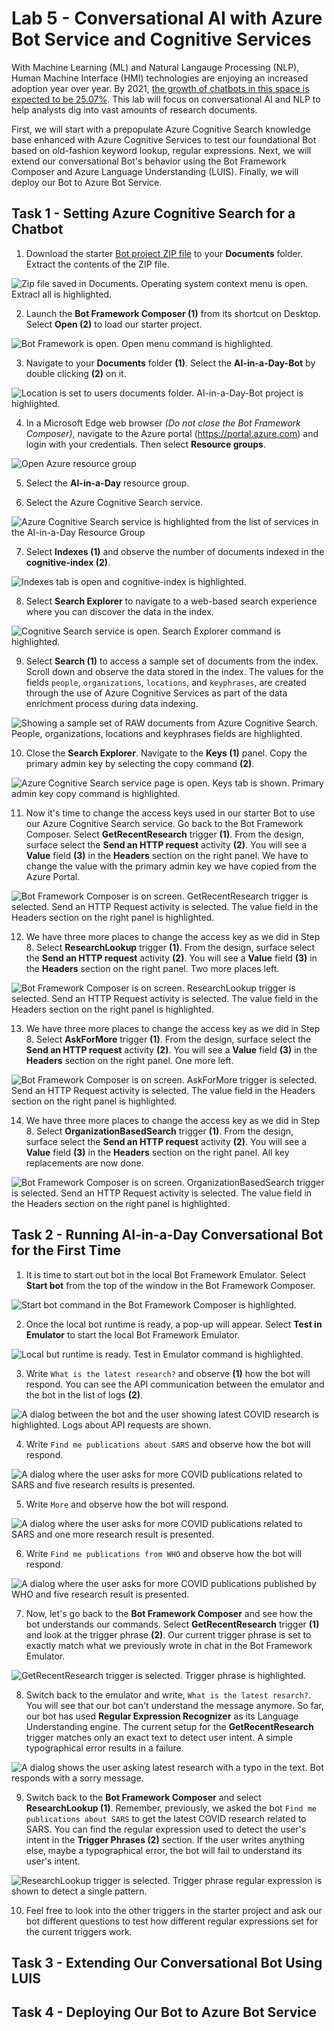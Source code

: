 # Lab 5 - Conversational AI with Azure Bot Service and Cognitive Services

With Machine Learning (ML) and Natural Langauge Processing (NLP), Human Machine Interface (HMI) technologies are enjoying an increased adoption year over year. By 2021, [the growth of chatbots in this space is expected to be 25.07%](https://www.technavio.com/report/chatbot-market-industry-analysis). This lab will focus on conversational AI and NLP to help analysts dig into vast amounts of research documents. 

First, we will start with a prepopulate Azure Cognitive Search knowledge base enhanced with Azure Cognitive Services to test our foundational Bot based on old-fashion keyword lookup, regular expressions. Next, we will extend our conversational Bot's behavior using the Bot Framework Composer and Azure Language Understanding (LUIS). Finally, we will deploy our Bot to Azure Bot Service.

## Task 1 - Setting Azure Cognitive Search for a Chatbot

1. Download the starter [Bot project ZIP file](AI-in-a-Day-Bot.zip) to your **Documents** folder. Extract the contents of the ZIP file.

![Zip file saved in Documents. Operating system context menu is open. Extracl all is highlighted.](media/extract-zip-file.png)

2. Launch the **Bot Framework Composer (1)** from its shortcut on Desktop. Select **Open (2)** to load our starter project.

![Bot Framework is open. Open menu command is highlighted.](media/bot-composer-project-open.png)

3. Navigate to your **Documents** folder **(1)**. Select the **AI-in-a-Day-Bot** by double clicking **(2)** on it.

![Location is set to users documents folder. AI-in-a-Day-Bot project is highlighted.](media/bot-composer-project-open-2.png)

4. In a Microsoft Edge web browser *(Do not close the Bot Framework Composer)*, navigate to the Azure portal (https://portal.azure.com) and login with your credentials. Then select **Resource groups**.

![Open Azure resource group](media/azure-open-resource-groups.png)

5. Select the **AI-in-a-Day** resource group.

6. Select the Azure Cognitive Search service.

![Azure Cognitive Search service is highlighted from the list of services in the AI-in-a-Day Resource Group](media/select-azure-cognitive-search.png)

7. Select **Indexes (1)** and observe the number of documents indexed in the **cognitive-index (2)**.

![Indexes tab is open and cognitive-index is highlighted.](media/azure-cognitive-search-index.png)

8. Select **Search Explorer** to navigate to a web-based search experience where you can discover the data in the index.

![Cognitive Search service is open. Search Explorer command is highlighted.](media/azure-cognitive-search-explorer.png)

9. Select **Search (1)** to access a sample set of documents from the index. Scroll down and observe the data stored in the index. The values for the fields `people`, `organizations`, `locations`, and `keyphrases`, are created through the use of Azure Cognitive Services as part of the data enrichment process during data indexing.

![Showing a sample set of RAW documents from Azure Cognitive Search. People, organizations, locations and keyphrases fields are highlighted.](media/azure-cognitive-search-explorer-result.png)

10. Close the **Search Explorer**. Navigate to the **Keys (1)** panel. Copy the primary admin key by selecting the copy command **(2)**.

![Azure Cognitive Search service page is open. Keys tab is shown. Primary admin key copy command is highlighted.](media/azure-cognitive-search-key.png)

11. Now it's time to change the access keys used in our starter Bot to use our Azure Cognitive Search service. Go back to the Bot Framework Composer. Select **GetRecentResearch** trigger **(1)**. From the design, surface select the **Send an HTTP request** activity **(2)**. You will see a **Value** field **(3)** in the **Headers** section on the right panel. We have to change the value with the primary admin key we have copied from the Azure Portal. 

![Bot Framework Composer is on screen. GetRecentResearch trigger is selected. Send an HTTP Request activity is selected. The value field in the Headers section on the right panel is highlighted.](media/starter-bot-key-change-getrecentresearch.png)

12. We have three more places to change the access key as we did in Step 8. Select **ResearchLookup** trigger **(1)**. From the design, surface select the **Send an HTTP request** activity **(2)**. You will see a **Value** field **(3)** in the **Headers** section on the right panel. Two more places left.

![Bot Framework Composer is on screen. ResearchLookup trigger is selected. Send an HTTP Request activity is selected. The value field in the Headers section on the right panel is highlighted.](media/starter-bot-key-change-researchlookup.png)

13. We have three more places to change the access key as we did in Step 8. Select **AskForMore** trigger **(1)**. From the design, surface select the **Send an HTTP request** activity **(2)**. You will see a **Value** field **(3)** in the **Headers** section on the right panel. One more left.

![Bot Framework Composer is on screen. AskForMore trigger is selected. Send an HTTP Request activity is selected. The value field in the Headers section on the right panel is highlighted.](media/starter-bot-key-change-askformore.png)

14. We have three more places to change the access key as we did in Step 8. Select **OrganizationBasedSearch** trigger **(1)**. From the design, surface select the **Send an HTTP request** activity **(2)**. You will see a **Value** field **(3)** in the **Headers** section on the right panel. All key replacements are now done.

![Bot Framework Composer is on screen. OrganizationBasedSearch trigger is selected. Send an HTTP Request activity is selected. The value field in the Headers section on the right panel is highlighted.](media/starter-bot-key-change-organizationbasedsearch.png)

## Task 2 - Running AI-in-a-Day Conversational Bot for the First Time

1. It is time to start out bot in the local Bot Framework Emulator. Select **Start bot** from the top of the window in the Bot Framework Composer.

![Start bot command in the Bot Framework Composer is highlighted.](media/start-starter-bot.png)

2. Once the local bot runtime is ready, a pop-up will appear. Select **Test in Emulator** to start the local Bot Framework Emulator.

![Local but runtime is ready. Test in Emulator command is highlighted.](media/bot-composer-test-in-emulator.png)

3. Write `What is the latest research?` and observe **(1)** how the bot will respond. You can see the API communication between the emulator and the bot in the list of logs **(2)**.

![A dialog between the bot and the user showing latest COVID research is highlighted. Logs about API requests are shown.](media/bot-response-regex-getrecentresearch.png)

4. Write `Find me publications about SARS` and observe how the bot will respond. 

![A dialog where the user asks for more COVID publications related to SARS and five research results is presented.](media/bot-response-regex-researchlookup.png)

5. Write `More` and observe how the bot will respond. 

![A dialog where the user asks for more COVID publications related to SARS and one more research result is presented.](media/bot-response-regex-askformore.png)

6. Write `Find me publications from WHO` and observe how the bot will respond. 

![A dialog where the user asks for more COVID publications published by WHO and five  research result is presented.](media/bot-response-regex-organizationbasedresearch.png)

7. Now, let's go back to the **Bot Framework Composer** and see how the bot understands our commands. Select **GetRecentResearch** trigger **(1)** and look at the trigger phrase **(2)**. Our current trigger phrase is set to exactly match what we previously wrote in chat in the Bot Framework Emulator.

![GetRecentResearch trigger is selected. Trigger phrase is highlighted.](media/getrecentresearch-trigger-phrase.png)

8. Switch back to the emulator and write, `What is the latest resarch?`. You will see that our bot can't understand the message anymore. So far, our bot has used **Regular Expression Recognizer** as its Language Understanding engine. The current setup for the **GetRecentResearch** trigger matches only an exact text to detect user intent. A simple typographical error results in a failure.

![A dialog shows the user asking latest research with a typo in the text. Bot responds with a sorry message.](media/bot-regex-response-latestresearch-fail.png)

9. Switch back to the **Bot Framework Composer** and select **ResearchLookup (1)**. Remember, previously, we asked the bot `Find me publications about SARS` to get the latest COVID research related to SARS. You can find the regular expression used to detect the user's intent in the **Trigger Phrases (2)** section. If the user writes anything else, maybe a typographical error, the bot will fail to understand its user's intent. 

![ResearchLookup trigger is selected. Trigger phrase regular expression is shown to detect a single pattern.](media/research-lookup-regex-trigger.png)

10. Feel free to look into the other triggers in the starter project and ask our bot different questions to test how different regular expressions set for the current triggers work.

## Task 3 - Extending Our Conversational Bot Using LUIS

## Task 4 - Deploying Our Bot to Azure Bot Service










